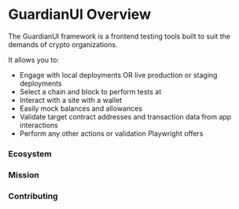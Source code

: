 # GuardianUI Overview

The GuardianUI framework is a frontend testing tools built to suit the demands of crypto organizations.



It allows you to:

* Engage with local deployments OR live production or staging deployments
* Select a chain and block to perform tests at
* Interact with a site with a wallet
* Easily mock balances and allowances
* Validate target contract addresses and transaction data from app interactions
* Perform any other actions or validation Playwright offers



### Ecosystem



### Mission


### Contributing
